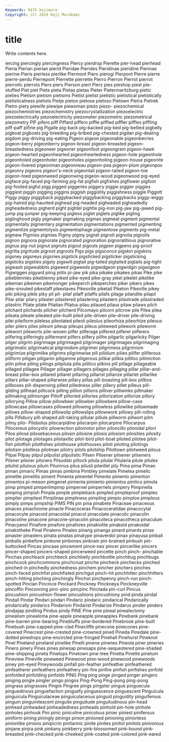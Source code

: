 ```yaml
---
Keywords: 9474 kojimura
Copyright: (C) 2024 Koji Murakami
---
```


# title

Write contents here.



iercing piercingly piercingness Piercy
pierdrop Pierette pier-head pierhead Pieria Pierian pierian pierid Pieridae Pierides
Pieridinae pieridine Pierinae pierine Pieris pierless pierlike Piermont Piero pierogi
Pierpont Pierre pierre pierre-perdu Pierrepont Pierrette pierrette Pierro Pierron Pierrot
pierrot pierrotic pierrots Piers piers Pierson piert Pierz pies pieshop
piest pie-stuffed Piet piet Pieta pieta Pietas pietas Pieter Pietermaritzburg
pietic pieties Pietism pietism pietisms Pietist pietist pietistic pietistical pietistically
pietisticalness pietists Pietje pieton pietose pietoso Pietown Pietra Pietrek Pietro
piety piewife piewipe piewoman piezo piezo- piezochemical piezochemistries piezochemistry piezocrystallization
piezoelectric piezoelectrically piezoelectricity piezometer piezometric piezometrical piezometry PIF pifero piff
Piffard piffero piffle piffled piffler piffles piffling piff-paff pifine pig
Pigalle pig-back pig-backed pig-bed pig-bellied pigbelly pigboat pigboats pig-breeding pig-bribed
pig-chested pigdan pig-dealing pigdom pig-driving pig-eating Pigeon pigeon pigeonable pigeonberries
pigeon-berry pigeonberry pigeon-breast pigeon-breasted pigeon-breastedness pigeoneer pigeoner pigeonfoot pigeongram pigeon-hawk
pigeon-hearted pigeonhearted pigeonheartedness pigeon-hole pigeonhole pigeonholed pigeonholer pigeonholes pigeonholing pigeon-house
pigeonite pigeon-livered pigeonman pigeonneau pigeon-pea pigeon-plum pigeonpox pigeonry pigeons pigeon's-neck
pigeontail pigeon-tailed pigeon-toe pigeon-toed pigeonweed pigeonwing pigeon-wood pigeonwood pig-eyed pigface
pig-faced pig-farming pig-fat pigfish pigfishes pigflower pigfoot pig-footed pigful pigg
pigged piggeries piggery piggie piggier piggies piggiest piggin pigging piggins
piggish piggishly piggishness piggle Piggott Piggy piggy piggyback piggybacked piggybacking
piggybacks piggy-wiggy pig-haired pig-haunted pighead pig-headed pigheaded pigheadedly pigheadedness pigherd
pight pightel pightle pig-iron pig-jaw pig-jawed pig-jump pig-jumper pig-keeping pigless
piglet piglets piglike pigling piglinghood pigly pigmaker pigmaking pigman pigmeat
pigment pigmental pigmentally pigmentary pigmentation pigmentations pigmented pigmenting pigmentize pigmentolysis
pigmentophage pigmentose pigments pig-metal pigmew Pigmies pigmies Pigmy pigmy pignet
pignoli pignolia pignolis pignon pignora pignorate pignorated pignoration pignoratitious pignorative
pignus pig-nut pignut pignuts pigout pigouts pigpen pigpens pig-proof pigritia
pigritude pigroot pigroots Pigs pigs pigsconce pigskin pigskins pigsney pigsneys
pigsnies pigstick pigsticked pigsticker pigsticking pigsticks pigsties pigsty pigswill pigtail
pig-tailed pigtailed pigtails pig-tight pigwash pigweabbits pigweed pigweeds pigwidgeon pigwidgin
pigwigeon Pigwiggen pigyard piing piitis pi-jaw pik pika pikake pikakes
pikas Pike pike pikeblennies pikeblenny piked pike-eyed pike-gray pikel pikelet
pikelike pikeman pikemen pikemonger pikeperch pikeperches piker pikers pikes pike-snouted
pikestaff pikestaves Pikesville piketail Piketon Pikeville pikey piki piking pikle
piky pil pil- pilaf pilaff pilaffs pilafs pilage pilandite pilapil
Pilar pilar pilary pilaster pilastered pilastering pilasters pilastrade pilastraded pilastric
Pilate pilate Pilatian Pilatus pilau pilaued pilaus pilaw pilaws pilch
pilchard pilchards pilcher pilcherd Pilcomayo pilcorn pilcrow pile Pilea pilea
pileata pileate pileated pile-built piled pile-driven pile-driver pile-driving pilei pileiform
pileless pileolated pileoli pileolus pileorhiza pileorhize pileous piler pilers piles
pileum pileup pileups pileus pileweed pilework pileworm pilewort pileworts pile-woven
pilfer pilferage pilfered pilferer pilferers pilfering pilferingly pilferment pilfers pilfery
pilfre pilgarlic pilgarlicky Pilger pilger pilgrim pilgrimage pilgrimaged pilgrimager pilgrimages
pilgrimaging pilgrimatic pilgrimatical pilgrimdom pilgrimer pilgrimess pilgrimism pilgrimize pilgrimlike pilgrims
pilgrimwise pili pilidium pilies pilifer piliferous piliform piligan piliganin piliganine
piligerous pilikai pilikia pililloo pilimiction pilin piline piling pilings pilipilula
pilis pilitico pilkins pill pillage pillageable pillaged pillagee Pillager pillager
pillagers pillages pillaging pillar pillar-and-breast pillar-box pillared pillaret pillaring pillarist
pillarize pillarlet pillarlike pillars pillar-shaped pillarwise pillary pillas pill-boasting pill-box
pillbox pillboxes pill-dispensing pilled pilledness piller pillery pillet pilleus pill-gilding
pillhead pillicock pilling pillion pillions pilliver pilliwinks pillmaker pillmaking pillmonger
Pilloff pilloried pillories pillorization pillorize pillory pillorying Pillow pillow pillowbeer
pillowber pillowbere pillow-case pillowcase pillowcases pillowed pillowing pillowless pillowlike pillowmade
pillows pillow-shaped pillowslip pillowslips pillowwork pillowy pill-rolling pills Pillsbury pill-shaped
pill-taking pillular pillule pillworm pillwort pilm pilmy pilo- Pilobolus pilocarpidine
pilocarpin pilocarpine Pilocarpus Pilocereus pilocystic piloerection pilomotor pilon piloncillo pilonidal
pilori Pilos pilose pilosebaceous pilosin pilosine pilosis pilosism pilosities pilosity
pilot pilotage pilotages pilotaxitic pilot-bird pilot-boat piloted pilotee pilot-fish pilotfish
pilotfishes pilothouse pilothouses piloti piloting pilotings pilotism pilotless pilotman pilotry
pilots pilotship Pilottown pilotweed pilous Pilpai Pilpay pilpul pilpulist pilpulistic
Pilsen Pilsener pilsener pilseners Pilsner pilsner pilsners Pilsudski piltock pilula
pilular Pilularia pilule pilules pilulist pilulous pilum Pilumnus pilus pilusli
pilwillet pily Pima pima Piman piman pimaric Pimas pimas pimbina
Pimbley pimelate Pimelea pimelic pimelite pimelitis piment Pimenta pimentel Pimento
pimento pimenton pimentos pi-meson pimgenet pimienta pimiento pimientos pimlico pimola
pimp pimped pimperlimpimp pimpernel pimpernels pimpery Pimpinella pimping pimpish Pimpla
pimple pimpleback pimpled pimpleproof pimples pimplier pimpliest Pimplinae pimpliness pimpling
pimplo pimploe pimplous pimply pimps pimpship PIMS PIN pin pina
pinabete Pinaceae pinaceous pinaces pinachrome pinacle Pinacoceras Pinacoceratidae pinacocytal pinacocyte
pinacoid pinacoidal pinacol pinacolate pinacolic pinacolin pinacoline pinacone pinacone-pinacolin pinacoteca
pinacotheca pinaculum Pinacyanol Pinafore pinafore pinafores pinakiolite pinakoid pinakoidal pinakotheke
Pinal Pinaleno Pinales pinang pinangs pinard pinards pinas pinaster pinasters
pinata pinatas pinatype pinaverdol pinax pinayusa pinball pinballs pinbefore pinbone
pinbones pinbrain pin-brained pinbush pin-buttocked Pincas pincase pincement pince-nez pincer
pincerlike pincers pincer-shaped pincers-shaped pincerweed pincette pinch pinch- pinchable Pinchas
pinchback pinchbeck pinchbelly pinchbottle pinchbug pinchbugs pinchcock pinchcommons pinchcrust pinche
pincheck pinchecks pinched pinched-in pinchedly pinchedness pinchem pincher pinchers pinches
pinch-faced pinchfist pinchfisted pinchgut pinch-hit pinchhitter pinchhitters pinch-hitting pinching pinchingly
Pinchot pinchpenny pinch-run pinch-spotted Pincian Pincince Pinckard Pinckney Pinckneya Pinckneyville
pincoffin Pinconning pinc-pinc pincpinc Pinctada pin-curl Pincus pincushion pincushion-flower pincushions
pincushiony pind pinda pindal Pindall Pindar Pindari pindari Pindaric pindaric
pindarical Pindarically pindarically pindarics Pindarism Pindarist Pindarize Pindarus pinder pinders
pindjajap pindling Pindus pindy PINE Pine pine pineal pinealectomy pinealism
pinealoma pine-apple pineapple pineapples Pinebank pinebank pine-barren pine-bearing Pinebluffs pine-bordered
Pinebrook pine-built Pinebush pine-capped pine-clad Pinecliffe pinecone pinecones pine-covered Pinecrest
pine-crested pine-crowned pined Pineda Pinedale pine-dotted pinedrops pine-encircled pine-fringed Pinehall
Pinehurst Pineknot Pinel Pineland pineland pinelike Pinelli pinene pinenes Pineola
piner pineries Pinero pinery Pines pines pinesap pinesaps pine-sequestered pine-shaded
pine-shipping pineta Pinetops Pinetown pine-tree Pinetta Pinette pinetum Pineview Pineville
pineweed Pinewood pine-wood pinewood pinewoods piney pin-eyed Pineywoods pinfall pin-feather
pinfeather pinfeathered pinfeatherer pinfeathers pinfeathery pin-fire pinfire pinfish pinfishes pinfold
pinfolded pinfolding pinfolds PING Ping ping pinge pinged pinger pingers
pinging pingle pingler pingo pingos Ping-Pong Ping-pong ping-pong pingrass pingrasses
Pingre Pingree pings pingster pingue pinguecula pinguedinous pinguefaction pinguefy pinguescence
pinguescent Pinguicula pinguicula Pinguiculaceae pinguiculaceous pinguid pinguidity pinguiferous pinguin pinguinitescent
pinguite pinguitude pinguitudinous pin-head pinhead pinheaded pinheadedness pinheads pinhold pin-hole
pinhole pinholes pinhook Pini pinic pinicoline pinicolous pinier piniest piniferous
piniform pining piningly pinings pinion pinioned pinioning pinionless pinionlike pinions
pinipicrin pinitannic pinite pinites pinitol pinitols pinivorous pinjane pinjra pink
pinkany pinkberry pink-blossomed pink-bound pink-breasted pink-checked pink-cheeked pink-coated pink-colored pink-eared
